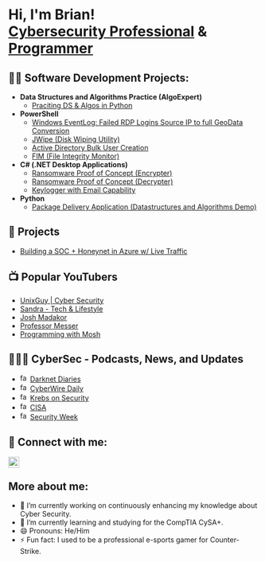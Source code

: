 <h1>Hi, I'm Brian! <br/><a href="https://github.com/w4kery">Cybersecurity Professional</a> & <a href="https://www.linkedin.com/in/briantorrespsych/">Programmer</a>

<h2>👨‍💻 Software Development Projects:</h2>

- <b>Data Structures and Algorithms Practice (AlgoExpert)</b>
  - [Praciting DS & Algos in Python](https://github.com/w4kery/Algorithms-Practice)
- <b>PowerShell</b>
  - [Windows EventLog: Failed RDP Logins Source IP to full GeoData Conversion](https://github.com/w4kery/Sentinel-Lab)
  - [JWipe (Disk Wiping Utility)](https://github.com/w4kery/Jwipe.PowerShell)
  - [Active Directory Bulk User Creation](https://github.com/w4kery/AD_PS)
  - [FIM (File Integrity Monitor)](https://github.com/w4kery/PowerShell-Integrity-FIM)
- <b>C# (.NET Desktop Applications)</b>
  - [Ransomware Proof of Concept (Encrypter)](https://github.com/w4kery/EncrypterPOC)
  - [Ransomware Proof of Concept (Decrypter)](https://github.com/w4kery/DecrypterPOC)
  - [Keylogger with Email Capability](https://github.com/w4kery/Key-Logger-With-Email)
- <b>Python</b>
  - [Package Delivery Application (Datastructures and Algorithms Demo)](https://github.com/w4kery/Package-Delivery-Pathfinding-Algorithm)

<h2>💼 Projects </h2>

- [Building a SOC + Honeynet in Azure w/ Live Traffic](https://github.com/w4kery/Azure-SOC) 

<h2>📺 Popular YouTubers </h2>

- [UnixGuy | Cyber Security](https://www.youtube.com/@UnixGuy)
- [Sandra - Tech & Lifestyle](https://www.youtube.com/@WithSandra/videos)
- [Josh Madakor](https://www.youtube.com/@JoshMadakor)
- [Professor Messer](https://www.youtube.com/c/professormesser)
- [Programming with Mosh](https://www.youtube.com/@programmingwithmosh)

<h2>🕵🏼‍♂️ CyberSec - Podcasts, News, and Updates</h2>

- <img src="https://t0.gstatic.com/faviconV2?client=SOCIAL&type=FAVICON&fallback_opts=TYPE,SIZE,URL&url=http://www.darknetdiaries.com&size=16" alt="favicon" width="16" height="16"> [Darknet Diaries](http://www.darknetdiaries.com)
- <img src="https://t0.gstatic.com/faviconV2?client=SOCIAL&type=FAVICON&fallback_opts=TYPE,SIZE,URL&url=https://thecyberwire.com/podcasts/daily-podcast&size=16" alt="favicon" width="16" height="16"> [CyberWire Daily](https://thecyberwire.com/podcasts/daily-podcast)
- <img src="https://t0.gstatic.com/faviconV2?client=SOCIAL&type=FAVICON&fallback_opts=TYPE,SIZE,URL&url=https://krebsonsecurity.com/&size=16" alt="favicon" width="16" height="16"> [Krebs on Security](https://krebsonsecurity.com/)
- <img src="https://t0.gstatic.com/faviconV2?client=SOCIAL&type=FAVICON&fallback_opts=TYPE,SIZE,URL&url=https://www.cisa.gov/&size=16" alt="favicon" width="16" height="16"> [CISA](https://www.cisa.gov/)
- <img src="https://t0.gstatic.com/faviconV2?client=SOCIAL&type=FAVICON&fallback_opts=TYPE,SIZE,URL&url=https://www.securityweek.com/&size=16" alt="favicon" width="16" height="16"> [Security Week](https://www.securityweek.com/)

## 🤳 Connect with me:

[<img align="left" alt="LinkedIn" width="22px" src="https://cdn.jsdelivr.net/npm/simple-icons@v3/icons/linkedin.svg" />](https://linkedin.com/in/briantorrespsych/)
<br>


## More about me:
- 🔭 I’m currently working on continuously enhancing my knowledge about Cyber Security.
- 🌱 I’m currently learning and studying for the CompTIA CySA+.
- 😄 Pronouns: He/Him
- ⚡ Fun fact: I used to be a professional e-sports gamer for Counter-Strike.


